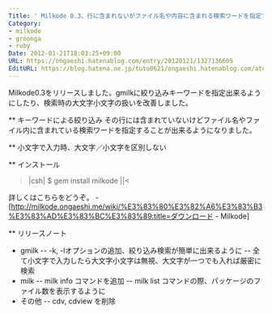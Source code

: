 ```yaml
---
Title: ' Milkode 0.3、行に含まれないがファイル名や内容に含まれる検索ワードを指定することが出来るように'
Category:
- milkode
- groonga
- ruby
Date: 2012-01-21T18:03:25+09:00
URL: https://ongaeshi.hatenablog.com/entry/20120121/1327136605
EditURL: https://blog.hatena.ne.jp/tuto0621/ongaeshi.hatenablog.com/atom/entry/6435922169449192703
---
```


Milkode0.3をリリースしました。gmilkに絞り込みキーワードを指定出来るようにしたり、検索時の大文字小文字の扱いを改善しました。

** キーワードによる絞り込み
その行には含まれていないけどファイル名やファイル内に含まれている検索ワードを指定することが出来るようになりました。

<script src="http://gist.github.com/1652079.js"></script>

** 小文字で入力時、大文字／小文字を区別しない
<script src="http://gist.github.com/1652097.js"></script>

** インストール
>|csh|
$ gem install milkode
||<

詳しくはこちらをどうぞ。 - [http://milkode.ongaeshi.me/wiki/%E3%83%80%E3%82%A6%E3%83%B3%E3%83%AD%E3%83%BC%E3%83%89:title=ダウンロード - Milkode]

** リリースノート
- gmilk
-- -k, -lオプションの追加、絞り込み検索が簡単に出来るように
-- 全て小文字で入力したら大文字小文字は無視、大文字が一つでも入れば厳密に検索
- milk 
-- milk info コマンドを追加
-- milk list コマンドの際、パッケージのファイル数を表示するように
- その他
-- cdv, cdview を削除
